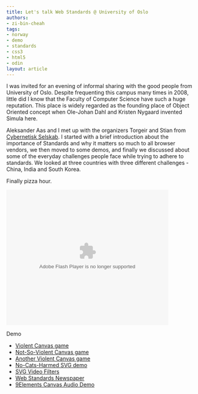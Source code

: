 ```yaml
---
title: Let's talk Web Standards @ University of Oslo
authors:
- zi-bin-cheah
tags:
- norway
- demo
- standards
- css3
- html5
- odin
layout: article
---
```

<p>
I was invited for an evening of informal sharing with the good people from University of Oslo. Despite frequenting this campus many times in 2008, little did I know that the Faculty of Computer Science have such a huge reputation. This place is widely regarded as the founding place of Object Oriented concept when Ole-Johan Dahl and Kristen Nygaard invented Simula here.
</p>
<p>
Aleksander Aas and I met up with the organizers Torgeir and Stian from <a href="http://cyb.no">Cybernetisk Selskab</a>. I started with a brief introduction about the importance of Standards and why it matters so much to all browser vendors, we then moved to some demos, and finally we discussed about some of the everyday challenges people face while trying to adhere to standards. We looked at three countries with three different challenges - China, India and South Korea.
</p>
<p>
Finally pizza hour.
</p>
<p>
<object id="__sse5666174" width="425" height="355"><param name="movie" value="http://static.slidesharecdn.com/swf/ssplayer2.swf?doc=uiotalk-101104072129-phpapp01&amp;stripped_title=lets-talk-web-standards&amp;userName=zibin" /><param name="allowFullScreen" value="true" /><param name="allowScriptAccess" value="never" /><embed name="__sse5666174" src="http://static.slidesharecdn.com/swf/ssplayer2.swf?doc=uiotalk-101104072129-phpapp01&amp;stripped_title=lets-talk-web-standards&amp;userName=zibin" type="application/x-shockwave-flash" allowfullscreen="true" width="425" height="355" allowscriptaccess="never" /></object>
</p>
<p>
Demo
<ul>
<li>
<a href="http://www.benjoffe.com/code/demos/canvascape/">Violent Canvas game </a>
</li>
<li>
<a href="http://htmlfive.appspot.com/static/gifter.html">Not-So-Violent Canvas game </a>
</li>
<li>
<a href="http://www.phoboslab.org/biolab/">Another Violent Canvas game</a>
</li>
<li>
<a href="http://people.opera.com/andreasb/demos/demo_videosvgsmil/svganim4.svg">No-Cats-Harmed SVG demo</a>
</li>
<li>
<a href="http://people.opera.com/andreasb/demos/demos_svgopen2010/video-filters/index.svg">SVG Video Filters</a>
</li>
<li>
<a href="http://people.opera.com/zibin/newspaper/newspaper_test.html#image2">Web Standards Newspaper</a>
</li>
<li>
<a href="http://9elements.com/io/projects/html5/canvas/">9Elements Canvas Audio Demo</a>
</li>
</ul>
</p>
